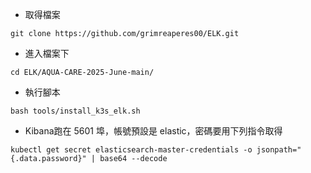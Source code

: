 - 取得檔案
```
git clone https://github.com/grimreaperes00/ELK.git
```
- 進入檔案下
```
cd ELK/AQUA-CARE-2025-June-main/
```
- 執行腳本
```
bash tools/install_k3s_elk.sh
```
- Kibana跑在 5601 埠，帳號預設是 elastic，密碼要用下列指令取得
```
kubectl get secret elasticsearch-master-credentials -o jsonpath="{.data.password}" | base64 --decode
```
